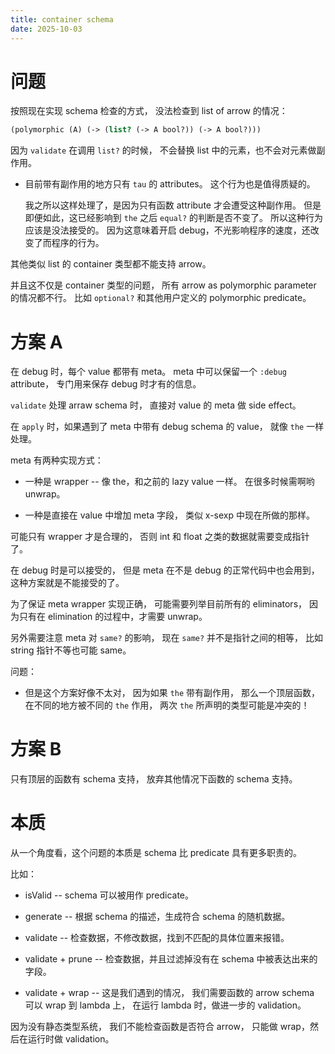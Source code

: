 ```yaml
---
title: container schema
date: 2025-10-03
---
```


# 问题

按照现在实现 schema 检查的方式，
没法检查到 list of arrow 的情况：

```scheme
(polymorphic (A) (-> (list? (-> A bool?)) (-> A bool?)))
```

因为 `validate` 在调用 `list?` 的时候，
不会替换 list 中的元素，也不会对元素做副作用。

- 目前带有副作用的地方只有 `tau` 的 attributes。
  这个行为也是值得质疑的。

  我之所以这样处理了，是因为只有函数 attribute 才会遭受这种副作用。
  但是即便如此，这已经影响到 `the` 之后 `equal?` 的判断是否不变了。
  所以这种行为应该是没法接受的。
  因为这意味着开启 debug，不光影响程序的速度，还改变了而程序的行为。

其他类似 list 的 container 类型都不能支持 arrow。

并且这不仅是 container 类型的问题，
所有 arrow as polymorphic parameter 的情况都不行。
比如 `optional?` 和其他用户定义的 polymorphic predicate。

# 方案 A

在 debug 时，每个 value 都带有 meta。
meta 中可以保留一个 `:debug` attribute，
专门用来保存 debug 时才有的信息。

`validate` 处理 arraw schema 时，
直接对 value 的 meta 做 side effect。

在 `apply` 时，如果遇到了 meta 中带有 debug schema 的 value，
就像 `the` 一样处理。

meta 有两种实现方式：

- 一种是 wrapper -- 像 the，和之前的 lazy value 一样。
  在很多时候需啊哟 unwrap。

- 一种是直接在 value 中增加 meta 字段，
  类似 x-sexp 中现在所做的那样。

可能只有 wrapper 才是合理的，
否则 int 和 float 之类的数据就需要变成指针了。

在 debug 时是可以接受的，
但是 meta 在不是 debug 的正常代码中也会用到，
这种方案就是不能接受的了。

为了保证 meta wrapper 实现正确，
可能需要列举目前所有的 eliminators，
因为只有在 elimination 的过程中，才需要 unwrap。

另外需要注意 meta 对 `same?` 的影响，
现在 `same?` 并不是指针之间的相等，
比如 string 指针不等也可能 same。

问题：

- 但是这个方案好像不太对，
  因为如果 `the` 带有副作用，
  那么一个顶层函数，
  在不同的地方被不同的 `the` 作用，
  两次 `the` 所声明的类型可能是冲突的！

# 方案 B

只有顶层的函数有 schema 支持，
放弃其他情况下函数的 schema 支持。

# 本质

从一个角度看，这个问题的本质是 schema 比 predicate 具有更多职责的。

比如：

- isValid -- schema 可以被用作 predicate。

- generate -- 根据 schema 的描述，生成符合 schema 的随机数据。

- validate -- 检查数据，不修改数据，找到不匹配的具体位置来报错。

- validate + prune -- 检查数据，并且过滤掉没有在 schema 中被表达出来的字段。

- validate + wrap -- 这是我们遇到的情况，
  我们需要函数的 arrow schema 可以 wrap 到 lambda 上，
  在运行 lambda 时，做进一步的 validation。

因为没有静态类型系统，
我们不能检查函数是否符合 arrow，
只能做 wrap，然后在运行时做 validation。
